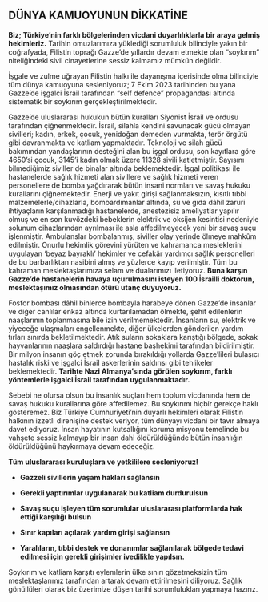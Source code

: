 ## DÜNYA KAMUOYUNUN DİKKATİNE

**Biz; Türkiye’nin farklı bölgelerinden vicdani duyarlılıklarla bir araya gelmiş hekimleriz.** Tarihin omuzlarımıza yüklediği sorumluluk bilinciyle yakın bir coğrafyada, Filistin toprağı Gazze’de yıllardır devam etmekte olan “soykırım” niteliğindeki sivil cinayetlerine sessiz kalmamız mümkün değildir.

İşgale ve zulme uğrayan Filistin halkı ile dayanışma içerisinde olma bilinciyle tüm dünya kamuoyuna sesleniyoruz; 7 Ekim 2023 tarihinden bu yana Gazze’de işgalci İsrail tarafından “self defence” propagandası altında sistematik bir soykırım gerçekleştirilmektedir. 

Gazze’de uluslararası hukukun bütün kuralları Siyonist İsrail ve ordusu tarafından çiğnenmektedir. İsrail, silahla kendini savunacak gücü olmayan sivilleri; kadın, erkek, çocuk, yenidoğan demeden vurmakta, terör örgütü gibi davranmakta ve katliam yapmaktadır. Teknoloji ve silah gücü bakımından yandaşlarının desteğini alan bu işgal ordusu, son kayıtlara göre 4650’si çocuk, 3145’i kadın olmak üzere 11328 sivili katletmiştir. Sayısını bilmediğimiz siviller de binalar altında beklemektedir. İşgal politikası ile hastanelerde sağlık hizmeti alan sivillere ve sağlık hizmeti veren personellere de bomba yağdırarak bütün insani normları ve savaş hukuku kurallarını çiğnemektedir. Enerji ve yakıt girişi sağlanmaksızın, kısıtlı tıbbi malzemelerle/cihazlarla, bombardımanlar altında, su ve gıda dâhil zaruri ihtiyaçların karşılanmadığı hastanelerde, anestezisiz ameliyatlar yapılır olmuş ve en son kuvözdeki bebeklerin elektrik ve oksijen kesintisi nedeniyle solunum cihazlarından ayrılması ile asla affedilmeyecek yeni bir savaş suçu işlenmiştir. Ambulanslar bombalanmış, siviller olay yerinde ölmeye mahkûm edilmiştir. Onurlu hekimlik görevini yürüten ve kahramanca mesleklerini uygulayan ‘beyaz bayraklı’ hekimler ve cefakâr yardımcı sağlık personelleri de bu barbarlıktan nasibini almış ve yüzlerce kayıp verilmiştir. Tüm bu kahraman meslektaşlarımıza selam ve dualarımızı iletiyoruz. **Buna karşın Gazze’de hastanelerin havaya uçurulmasını isteyen 100 İsrailli doktorun, meslektaşımız olmasından ötürü utanç duyuyoruz.**

Fosfor bombası dâhil binlerce bombayla harabeye dönen Gazze’de insanlar ve diğer canlılar enkaz altında kurtarılamadan ölmekte, şehit edilenlerin naaşlarının toplanmasına bile izin verilmemektedir. İnsanların su, elektrik ve yiyeceğe ulaşmaları engellenmekte, diğer ülkelerden gönderilen yardım tırları sınırda bekletilmektedir. Atık suların sokaklara karıştığı bölgede, sokak hayvanlarının naaşlara saldırdığı hastane başhekimi tarafından bildirilmiştir. Bir milyon insanın göç etmek zorunda bırakıldığı yollarda Gazze’lileri bulaşıcı hastalık riski ve işgalci İsrail askerlerinin saldırısı gibi tehlikeler beklemektedir. **Tarihte Nazi Almanya’sında görülen soykırım, farklı yöntemlerle işgalci İsrail tarafından uygulanmaktadır.**

Sebebi ne olursa olsun bu insanlık suçları hem toplum vicdanında hem de savaş hukuku kurallarına göre affedilemez. Bu soykırımı hiçbir gerekçe haklı gösteremez. Biz Türkiye Cumhuriyeti’nin duyarlı hekimleri olarak Filistin halkının izzetli direnişine destek veriyor, tüm dünyayı vicdani bir tavır almaya davet ediyoruz. İnsan hayatının kutsallığını koruma misyonu temelinde bu vahşete sessiz kalmayıp bir insan dahi öldürüldüğünde bütün insanlığın öldürüldüğünü haykırmaya devam edeceğiz. 

**Tüm uluslararası kuruluşlara ve yetkililere sesleniyoruz!**

- **Gazzeli sivillerin yaşam hakları sağlansın**

- **Gerekli yaptırımlar uygulanarak bu katliam durdurulsun**

- **Savaş suçu işleyen tüm sorumlular uluslararası platformlarda hak ettiği karşılığı bulsun**

- **Sınır kapıları açılarak yardım girişi sağlansın**

- **Yaralıların, tıbbi destek ve donanımlar sağlanılarak bölgede tedavi edilmesi için gerekli girişimler ivedilikle yapılsın.**

Soykırım ve katliam karşıtı eylemlerin ülke sınırı gözetmeksizin tüm meslektaşlarımız tarafından artarak devam ettirilmesini diliyoruz. 
Sağlık gönüllüleri olarak biz üzerimize düşen tarihi sorumlulukları yapmaya hazırız.


